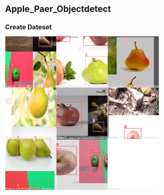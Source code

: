 # Apple_Paer_Objectdetect

## Create Dateset 
![Labelled](https://github.com/shbkukuk/Apple_Paer_Objectdetect/blob/master/model/runs/train/exp/train_batch1.jpg)
